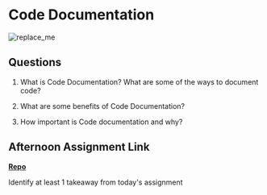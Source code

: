 # Code Documentation

![replace_me](https://codeworks.blob.core.windows.net/public/assets/img/illustrations/placeholder.svg)

## Questions

1. What is Code Documentation? What are some of the ways to document code?

2. What are some benefits of Code Documentation?

3. How important is Code documentation and why?

## Afternoon Assignment Link

**[Repo](https://github.com/{{ghname}}/<ASSIGNMENT_REPO>)**

Identify at least 1 takeaway from today's assignment
